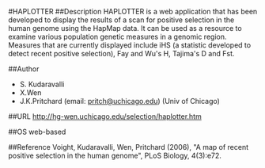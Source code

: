 #HAPLOTTER
##Description
HAPLOTTER is a web application that has been developed to display the results of a scan for positive selection in the human genome using the HapMap data. It can be used as a resource to examine various population genetic measures in a genomic region. Measures that are currently displayed include iHS (a statistic developed to detect recent positive selection), Fay and Wu's H, Tajima's D and Fst.

##Author
* S. Kudaravalli
* X.Wen
* J.K.Pritchard (email: pritch@uchicago.edu) (Univ of Chicago)

##URL
http://hg-wen.uchicago.edu/selection/haplotter.htm

##OS
web-based

##Reference
Voight, Kudaravalli, Wen, Pritchard (2006), "A map of recent positive selection in the human genome", PLoS Biology, 4(3):e72.

